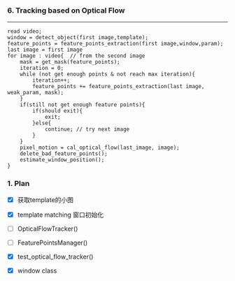 ### 6. Tracking based on Optical Flow

----

~~~pseudocode
read video;
window = detect_object(first image,template);
feature_points = feature_points_extraction(first image,window,param);
last image = first image
for image : video{  // from the second image
	mask = get_mask(feature_points);
	iteration = 0;
 	while (not get enough points & not reach max iteration){
		iteration++;
		feature_points += feature_points_extraction(last image, weak_param, mask); 
	}
	if(still not get enough feature points){
        if(should exit){
        	exit;
        }else{
        	continue; // try next image
        }
    }
	pixel_motion = cal_optical_flow(last_image, image);
	delete_bad_feature_points();
	estimate_window_position();
}
~~~

### 1. Plan 

- [x] 获取template的小图
- [x] template matching 窗口初始化
- [ ] OpticalFlowTracker()
- [ ] FeaturePointsManager()
- [x] test_optical_flow_tracker()
- [x] window class

